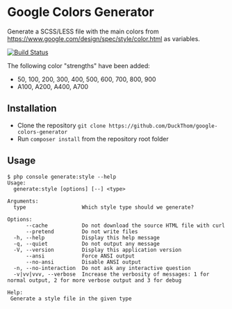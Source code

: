 # Google Colors Generator
Generate a SCSS/LESS file with the main colors from https://www.google.com/design/spec/style/color.html as variables.

[![Build Status](https://travis-ci.org/DuckThom/google-colors-generator.svg?branch=master)](https://travis-ci.org/DuckThom/google-colors-generator)

The following color "strengths" have been added:
- 50, 100, 200, 300, 400, 500, 600, 700, 800, 900
- A100, A200, A400, A700

## Installation
- Clone the repository `git clone https://github.com/DuckThom/google-colors-generator`
- Run `composer install` from the repository root folder

## Usage
```
$ php console generate:style --help
Usage:
  generate:style [options] [--] <type>

Arguments:
  type                  Which style type should we generate?

Options:
      --cache           Do not download the source HTML file with curl
      --pretend         Do not write files
  -h, --help            Display this help message
  -q, --quiet           Do not output any message
  -V, --version         Display this application version
      --ansi            Force ANSI output
      --no-ansi         Disable ANSI output
  -n, --no-interaction  Do not ask any interactive question
  -v|vv|vvv, --verbose  Increase the verbosity of messages: 1 for normal output, 2 for more verbose output and 3 for debug

Help:
 Generate a style file in the given type


